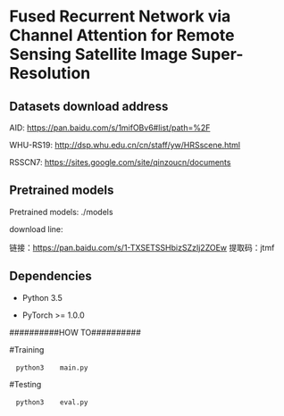 # Fused Recurrent Network via Channel Attention for Remote Sensing Satellite Image Super-Resolution

## Datasets download address
AID: https://pan.baidu.com/s/1mifOBv6#list/path=%2F

WHU-RS19: http://dsp.whu.edu.cn/cn/staff/yw/HRSscene.html

RSSCN7: https://sites.google.com/site/qinzoucn/documents

## Pretrained models
Pretrained models: ./models

download line:

链接：https://pan.baidu.com/s/1-TXSETSSHbizSZzIj2ZOEw 
提取码：jtmf

## Dependencies
* Python 3.5

* PyTorch >= 1.0.0

##########HOW TO##########

#Training

    ```python3
    main.py
    ```

#Testing

    ```python3
    eval.py
    ```
